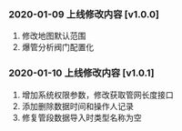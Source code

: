 ### 2020-01-09 上线修改内容  [v1.0.0]
  1. 修改地图默认范围
  2. 爆管分析阀门配置化
### 2020-01-10 上线修改内容  [v1.0.1]
  1. 增加系统权限参数，修改获取管网长度接口
  2. 添加删除数据时间和操作人记录
  3. 修复管段数据导入时类型名称为空